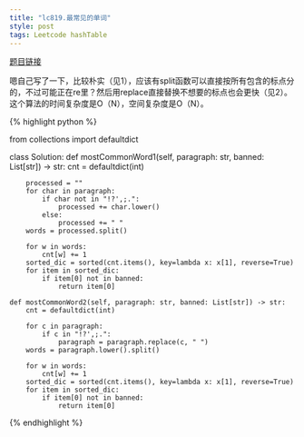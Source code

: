 ```yaml
---
title: "lc819.最常见的单词"
style: post
tags: Leetcode hashTable
---
```


[题目链接](https://leetcode-cn.com/problems/most-common-word/)

嗯自己写了一下，比较朴实（见1），应该有split函数可以直接按所有包含的标点分的，不过可能正在re里？然后用replace直接替换不想要的标点也会更快（见2）。这个算法的时间复杂度是O（N），空间复杂度是O（N）。

{% highlight python %}

from collections import defaultdict

class Solution:
    def mostCommonWord1(self, paragraph: str, banned: List[str]) -> str:
        cnt = defaultdict(int)

        processed = ""
        for char in paragraph:
            if char not in "!?',;.":
                processed += char.lower()
            else:
                processed += " "
        words = processed.split()

        for w in words:
            cnt[w] += 1
        sorted_dic = sorted(cnt.items(), key=lambda x: x[1], reverse=True)
        for item in sorted_dic:
            if item[0] not in banned:
                return item[0]

    def mostCommonWord2(self, paragraph: str, banned: List[str]) -> str:
        cnt = defaultdict(int)

        for c in paragraph:
            if c in "!?',;.":
                paragraph = paragraph.replace(c, " ")
        words = paragraph.lower().split()

        for w in words:
            cnt[w] += 1
        sorted_dic = sorted(cnt.items(), key=lambda x: x[1], reverse=True)
        for item in sorted_dic:
            if item[0] not in banned:
                return item[0]

{% endhighlight %}

